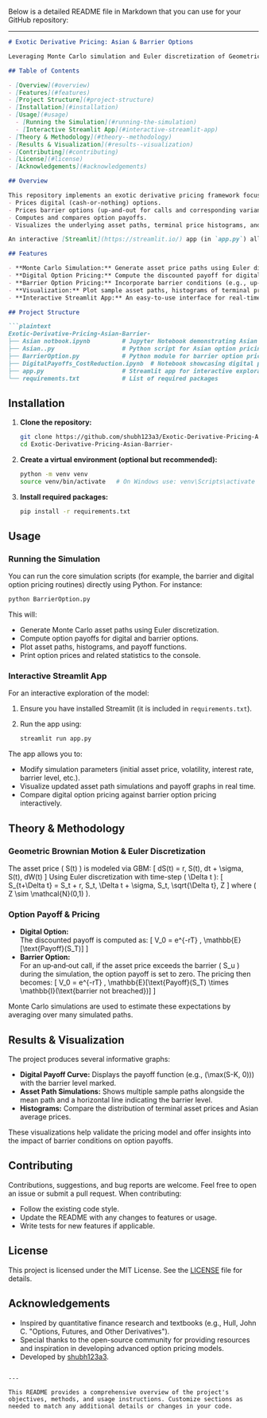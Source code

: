 Below is a detailed README file in Markdown that you can use for your GitHub repository:

---

```markdown
# Exotic Derivative Pricing: Asian & Barrier Options

Leveraging Monte Carlo simulation and Euler discretization of Geometric Brownian Motion (GBM), this project prices digital and barrier options, computes option payoffs, and visualizes simulated asset paths and price distributions through informative graphs. An interactive Streamlit app (located in `app.py`) provides a user-friendly interface to explore the pricing models.

## Table of Contents

- [Overview](#overview)
- [Features](#features)
- [Project Structure](#project-structure)
- [Installation](#installation)
- [Usage](#usage)
  - [Running the Simulation](#running-the-simulation)
  - [Interactive Streamlit App](#interactive-streamlit-app)
- [Theory & Methodology](#theory--methodology)
- [Results & Visualization](#results--visualization)
- [Contributing](#contributing)
- [License](#license)
- [Acknowledgements](#acknowledgements)

## Overview

This repository implements an exotic derivative pricing framework focused on Asian and barrier options. Using a Monte Carlo approach and the Euler discretization method to simulate GBM paths, the project:
- Prices digital (cash-or-nothing) options.
- Prices barrier options (up‑and‑out for calls and corresponding variants for puts).
- Computes and compares option payoffs.
- Visualizes the underlying asset paths, terminal price histograms, and payoff functions.

An interactive [Streamlit](https://streamlit.io/) app (in `app.py`) allows users to adjust parameters and immediately see the impact on option prices and simulated graphs.

## Features

- **Monte Carlo Simulation:** Generate asset price paths using Euler discretization of GBM.
- **Digital Option Pricing:** Compute the discounted payoff for digital options.
- **Barrier Option Pricing:** Incorporate barrier conditions (e.g., up-and‑out for calls, down‑and‑out for puts) to determine option validity.
- **Visualization:** Plot sample asset paths, histograms of terminal prices, and digital payoff functions with barrier levels clearly marked.
- **Interactive Streamlit App:** An easy-to-use interface for real‑time parameter adjustment and visualization.

## Project Structure

```plaintext
Exotic-Derivative-Pricing-Asian-Barrier-
├── Asian notbook.ipynb         # Jupyter Notebook demonstrating Asian option pricing
├── Asian..py                   # Python script for Asian option pricing routines
├── BarrierOption.py            # Python module for barrier option pricing
├── DigitalPayoffs_CostReduction.ipynb  # Notebook showcasing digital payoff calculations and cost reduction analysis
├── app.py                      # Streamlit app for interactive exploration
└── requirements.txt            # List of required packages
```

## Installation

1. **Clone the repository:**

   ```bash
   git clone https://github.com/shubh123a3/Exotic-Derivative-Pricing-Asian-Barrier-.git
   cd Exotic-Derivative-Pricing-Asian-Barrier-
   ```

2. **Create a virtual environment (optional but recommended):**

   ```bash
   python -m venv venv
   source venv/bin/activate   # On Windows use: venv\Scripts\activate
   ```

3. **Install required packages:**

   ```bash
   pip install -r requirements.txt
   ```

## Usage

### Running the Simulation

You can run the core simulation scripts (for example, the barrier and digital option pricing routines) directly using Python. For instance:

```bash
python BarrierOption.py
```

This will:
- Generate Monte Carlo asset paths using Euler discretization.
- Compute option payoffs for digital and barrier options.
- Plot asset paths, histograms, and payoff functions.
- Print option prices and related statistics to the console.

### Interactive Streamlit App

For an interactive exploration of the model:
1. Ensure you have installed Streamlit (it is included in `requirements.txt`).
2. Run the app using:

   ```bash
   streamlit run app.py
   ```

The app allows you to:
- Modify simulation parameters (initial asset price, volatility, interest rate, barrier level, etc.).
- Visualize updated asset path simulations and payoff graphs in real time.
- Compare digital option pricing against barrier option pricing interactively.

## Theory & Methodology

### Geometric Brownian Motion & Euler Discretization

The asset price \( S(t) \) is modeled via GBM:
\[
dS(t) = r\, S(t)\, dt + \sigma\, S(t)\, dW(t)
\]
Using Euler discretization with time-step \( \Delta t \):
\[
S_{t+\Delta t} = S_t + r\, S_t\, \Delta t + \sigma\, S_t\, \sqrt{\Delta t}\, Z
\]
where \( Z \sim \mathcal{N}(0,1) \).

### Option Payoff & Pricing

- **Digital Option:**  
  The discounted payoff is computed as:
  \[
  V_0 = e^{-rT} \, \mathbb{E}[\text{Payoff}(S_T)]
  \]
- **Barrier Option:**  
  For an up‑and‑out call, if the asset price exceeds the barrier \( S_u \) during the simulation, the option payoff is set to zero. The pricing then becomes:
  \[
  V_0 = e^{-rT} \, \mathbb{E}[\text{Payoff}(S_T) \times \mathbb{I}(\text{barrier not breached})]
  \]

Monte Carlo simulations are used to estimate these expectations by averaging over many simulated paths.

## Results & Visualization

The project produces several informative graphs:
- **Digital Payoff Curve:** Displays the payoff function (e.g., \(\max(S-K, 0)\)) with the barrier level marked.
- **Asset Path Simulations:** Shows multiple sample paths alongside the mean path and a horizontal line indicating the barrier level.
- **Histograms:** Compare the distribution of terminal asset prices and Asian average prices.

These visualizations help validate the pricing model and offer insights into the impact of barrier conditions on option payoffs.

## Contributing

Contributions, suggestions, and bug reports are welcome. Feel free to open an issue or submit a pull request. When contributing:
- Follow the existing code style.
- Update the README with any changes to features or usage.
- Write tests for new features if applicable.

## License

This project is licensed under the MIT License. See the [LICENSE](LICENSE) file for details.

## Acknowledgements

- Inspired by quantitative finance research and textbooks (e.g., Hull, John C. "Options, Futures, and Other Derivatives").
- Special thanks to the open-source community for providing resources and inspiration in developing advanced option pricing models.
- Developed by [shubh123a3](https://github.com/shubh123a3).

```

---

This README provides a comprehensive overview of the project's objectives, methods, and usage instructions. Customize sections as needed to match any additional details or changes in your code.
